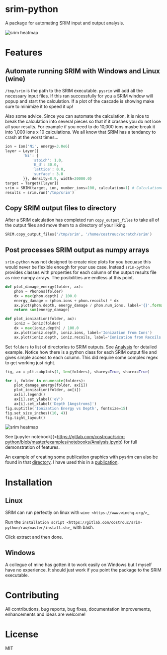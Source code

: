 # srim-python

A package for automating SRIM input and output analysis.

![srim heatmap](https://gitlab.com/costrouc/srim-python/raw/master/examples/images/length-heatmap-log.png)

# Features

## Automate running SRIM with Windows and Linux (wine)

`/tmp/srim` is the path to the SRIM executable. `pysrim` will add all
the necessary input files. If this ran successfully for you a SRIM
window will popup and start the calculation. If a plot of the cascade
is showing make sure to minimize it to speed it up!

Also some advice. Since you can automate the calculation, it is nice
to break the calculation into several pieces so that if it crashes you
do not lose all your results. For example if you need to do 10,000
ions maybe break it into 1,000 ions x 10 calculations. We all know
that SRIM has a tendancy to crash at the worst times...

``` python
ion = Ion('Ni', energy=3.0e6)
layer = Layer({
        'Ni': {
            'stoich': 1.0,
            'E_d': 30.0,
            'lattice': 0.0,
            'surface': 3.0
        }}, density=8.9, width=20000.0)
target = Target([layer])
srim = SRIM(target, ion, number_ions=100, calculation=1) # Calculation=2 => full cascade
results = srim.run('/tmp/srim')
```

## Copy SRIM output files to directory

After a SRIM calculation has completed run `copy_output_files` to take
all of the output files and move them to a directory of your liking.

``` python
SRIM.copy_output_files('/tmp/srim', '/home/costrouc/scratch/srim')
```

## Post processes SRIM output as numpy arrays

`srim-python` was not designed to create nice plots for you becuase
this would never be flexible enough for your use case. Instead
`srim-python` provides classes with properties for each column of the
output results file as nice numpy arrays. The posibilities are endless
at this point.

``` python
def plot_damage_energy(folder, ax):
    phon = Phonons(folder)
    dx = max(phon.depth) / 100.0
    energy_damage = (phon.ions + phon.recoils) * dx
    ax.plot(phon.depth, energy_damage / phon.num_ions, label='{}'.format(folder))
    return sum(energy_damage)

def plot_ionization(folder, ax):
    ioniz = Ioniz(folder)
    dx = max(ioniz.depth) / 100.0
    ax.plot(ioniz.depth, ioniz.ions, label='Ionization from Ions')
    ax.plot(ioniz.depth, ioniz.recoils, label='Ionization from Recoils')
```

Set `folders` to list of directories to SRIM outputs. See
[Analysis](https://gitlab.com/costrouc/srim-python/blob/master/examples/notebooks/Analysis.ipynb)
for detailed example. Notice how there is a python class for each SRIM
output file and gives simple access to each column. This did require
some complex regex to get working just right.

``` python
fig, ax = plt.subplots(1, len(folders), sharey=True, sharex=True)

for i, folder in enumerate(folders):
    plot_damage_energy(folder, ax[i])
    plot_ionization(folder, ax[i])
    ax[i].legend()
    ax[i].set_ylabel('eV')
    ax[i].set_xlabel('Depth [Angstroms]')
fig.suptitle('Ionization Energy vs Depth', fontsize=15)
fig.set_size_inches((10, 4))
fig.tight_layout()
```

![srim heatmap](https://gitlab.com/costrouc/srim-python/raw/master/examples/images/ionization-vs-depth.png)

See [jupyter
notebook](<https://gitlab.com/costrouc/srim-python/blob/master/examples/notebooks/Analysis.ipynb)
for full demonstration of features.

An example of creating some publication graphics with pysrim can also
be found in that
[directory](https://gitlab.com/costrouc/srim-python/blob/master/examples/notebooks/SiC.ipynb). I
have used this in a
[publication](https://doi.org/10.1016/j.cossms.2017.09.003).


# Installation

## Linux

SRIM can run perfectly on linux with `wine <https://www.winehq.org/>`_

Run the `installation script <https://gitlab.com/costrouc/srim-python/raw/master/install.sh>`_ with bash.

Click extract and then done.

## Windows

A collegue of mine has gotten it to work easily on Windows but I
myself have no experience. It should just work if you point the
package to the SRIM executable.

# Contributing

All contributions, bug reports, bug fixes, documentation improvements,
enhancements and ideas are welcome!

# License

MIT
